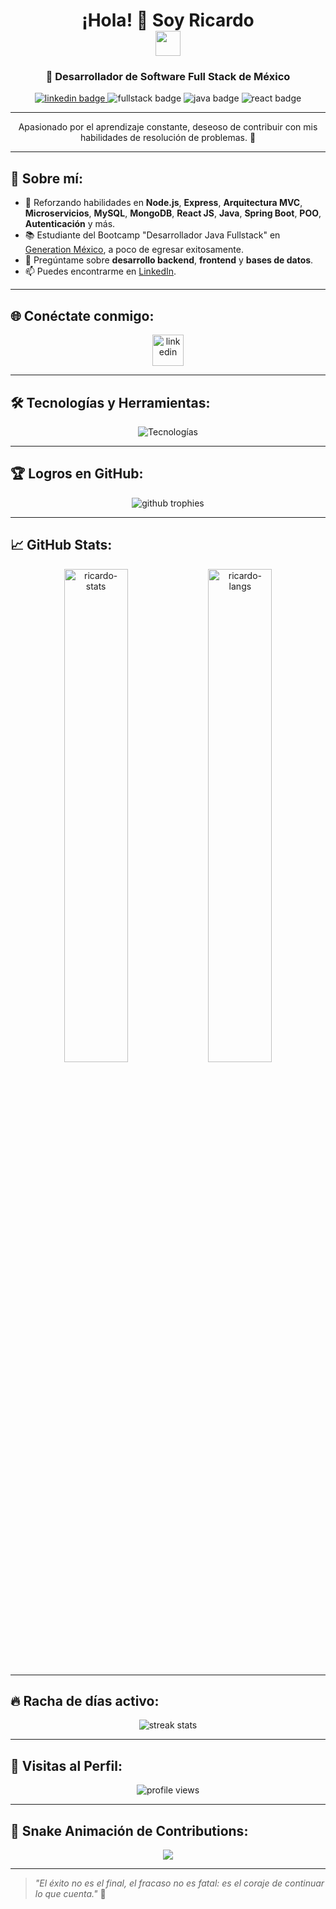 <h1 align="center">
  ¡Hola! 👋 Soy Ricardo
  <br>
  <img src="https://media.giphy.com/media/hvRJCLFzcasrR4ia7z/giphy.gif" width="40px"/>
</h1>

<h3 align="center">🚀 Desarrollador de Software Full Stack de México</h3>

<p align="center">
  <a href="https://linkedin.com/in/ricardo-miguel-raya" target="_blank">
    <img src="https://img.shields.io/badge/LinkedIn-RicardoMiguel-blue?style=flat-square&logo=linkedin" alt="linkedin badge"/>
  </a>
  <img src="https://img.shields.io/badge/Fullstack-Developer-0A66C2?style=flat-square&logo=github" alt="fullstack badge"/>
  <img src="https://img.shields.io/badge/Backend-Java-ED8B00?style=flat-square&logo=java" alt="java badge"/>
  <img src="https://img.shields.io/badge/Frontend-React-61DAFB?style=flat-square&logo=react" alt="react badge"/>
</p>

---

<p align="center">
Apasionado por el aprendizaje constante, deseoso de contribuir con mis habilidades de resolución de problemas. 🚀
</p>
</p>

---

## 🚀 Sobre mí:

- 🌱 Reforzando habilidades en **Node.js**, **Express**, **Arquitectura MVC**, **Microservicios**, **MySQL**, **MongoDB**, **React JS**, **Java**, **Spring Boot**, **POO**, **Autenticación** y más.
- 📚 Estudiante del Bootcamp "Desarrollador Java Fullstack" en [Generation México](https://mexico.generation.org/), a poco de egresar exitosamente.
- 💬 Pregúntame sobre **desarrollo backend**, **frontend** y **bases de datos**.
- 📫 Puedes encontrarme en [LinkedIn](https://linkedin.com/in/ricardo-miguel-raya).

---

## 🌐 Conéctate conmigo:
<p align="center">
  <a href="https://linkedin.com/in/ricardo-miguel-raya" target="_blank">
    <img src="https://skillicons.dev/icons?i=linkedin" alt="linkedin" width="50" />
  </a>
</p>

---

## 🛠️ Tecnologías y Herramientas:
<p align="center">
  <img src="https://skillicons.dev/icons?i=html,css,bootstrap,tailwind,js,react,nodejs,express,mysql,mongodb,postgres,java,spring,python,git,github,postman,vscode,intellij,eclipse,netbeans" alt="Tecnologías" />
</p>

---

## 🏆 Logros en GitHub:
<p align="center">
  <img src="https://github-profile-trophy.vercel.app/?username=RicardoMiguelR&theme=radical&no-bg=true&no-frame=true" alt="github trophies" />
</p>

---

## 📈 GitHub Stats:
<p align="center">
  <img src="https://github-readme-stats.vercel.app/api?username=RicardoMiguelR&show_icons=true&theme=radical" width="45%" alt="ricardo-stats"/> 
  <img src="https://github-readme-stats.vercel.app/api/top-langs/?username=RicardoMiguelR&layout=compact&theme=radical" width="45%" alt="ricardo-langs"/>
</p>

---

## 🔥 Racha de días activo:
<p align="center">
  <img src="https://github-readme-streak-stats.herokuapp.com/?user=RicardoMiguelR&theme=radical" alt="streak stats"/>
</p>

---

## 👀 Visitas al Perfil:
<p align="center">
  <img src="https://komarev.com/ghpvc/?username=RicardoMiguelR&label=Profile%20views&color=0e75b6&style=flat" alt="profile views" />
</p>

---

## 🐍 Snake Animación de Contributions:
<p align="center">
  <img src="https://github.com/RicardoMiguelR/RicardoMiguelR/blob/output/github-contribution-grid-snake.svg" />
</p>

---

> _"El éxito no es el final, el fracaso no es fatal: es el coraje de continuar lo que cuenta."_ 🚀
